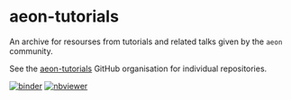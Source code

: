 # aeon-tutorials

An archive for resourses from tutorials and related talks given by the `aeon` community.

See the [aeon-tutorials](https://github.com/aeon-tutorials) GitHub organisation for individual repositories.

[![binder](https://mybinder.org/badge_logo.svg)](https://mybinder.org/v2/gh/aeon-toolkit/aeon-tutorial/main) [![nbviewer](https://raw.githubusercontent.com/jupyter/design/master/logos/Badges/nbviewer_badge.svg)](https://nbviewer.org/github/aeon-toolkit/aeon-tutorials/tree/main/)
